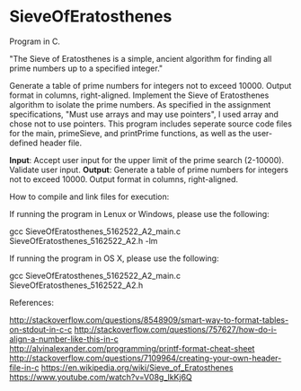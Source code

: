 # SieveOfEratosthenes #
Program in C.

"The Sieve of Eratosthenes is a simple, ancient algorithm for finding all prime numbers up to a specified integer."



Generate a table of prime numbers for integers not to exceed 10000. Output format in columns, right-aligned.
Implement the Sieve of Eratosthenes algorithm to isolate the prime numbers.
As specified in the assignment specifications, "Must use arrays and may use pointers", I used array and chose not to use pointers.
This program includes seperate source code files for the main, primeSieve, and printPrime functions, as well as the user-defined header file.

__Input__: Accept user input for the upper limit of the prime search (2-10000). Validate user input. 
__Output__: Generate a table of prime numbers for integers not to exceed 10000. Output format in columns, right-aligned.


How to compile and link files for execution:

If running the program in Lenux or Windows, please use the following:

gcc SieveOfEratosthenes_5162522_A2_main.c SieveOfEratosthenes_5162522_A2.h -lm


If running the program in OS X, please use the following: 

gcc SieveOfEratosthenes_5162522_A2_main.c SieveOfEratosthenes_5162522_A2.h



References: 

http://stackoverflow.com/questions/8548909/smart-way-to-format-tables-on-stdout-in-c-c
http://stackoverflow.com/questions/757627/how-do-i-align-a-number-like-this-in-c
http://alvinalexander.com/programming/printf-format-cheat-sheet
http://stackoverflow.com/questions/7109964/creating-your-own-header-file-in-c
https://en.wikipedia.org/wiki/Sieve_of_Eratosthenes
https://www.youtube.com/watch?v=V08g_lkKj6Q
